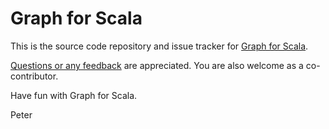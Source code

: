 # Graph for Scala

This is the source code repository and issue tracker for [Graph for Scala](http://www.scala-graph.org).

[Questions or any feedback](https://groups.google.com/forum/#!forum/scala-graph) are appreciated.
You are also welcome as a co-contributor.

Have fun with Graph for Scala.

Peter